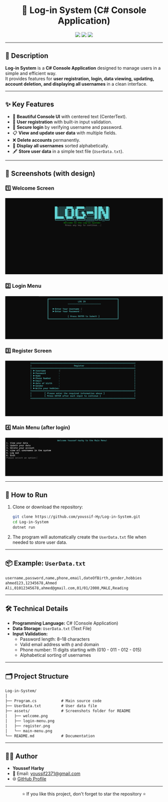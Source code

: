 
<h1 align="center">🔐 Log-in System (C# Console Application)</h1>

<p align="center">
  <img src="https://img.shields.io/badge/Language-C%23-239120?style=for-the-badge&logo=c-sharp&logoColor=white" />
  <img src="https://img.shields.io/badge/Platform-.NET%20Framework-512BD4?style=for-the-badge&logo=dotnet&logoColor=white" />
  <img src="https://img.shields.io/badge/Version-1.0-blue?style=for-the-badge" />
</p>

---

## 📖 Description
**Log-in System** is a **C# Console Application** designed to manage users in a simple and efficient way.  
It provides features for **user registration, login, data viewing, updating, account deletion, and displaying all usernames** in a clean interface.  

---

## ✨ Key Features
- 🎨 **Beautiful Console UI** with centered text (CenterText).
- 🔑 **User registration** with built-in input validation.
- 🔐 **Secure login** by verifying username and password.
- 📋 **View and update user data** with multiple fields.
- ❌ **Delete accounts** permanently.
- 📜 **Display all usernames** sorted alphabetically.
- 🖋️ **Store user data** in a simple text file (`UserData.txt`).

---

## 📸 Screenshots (with design)

### 1️⃣ Welcome Screen
![Welcome](https://github.com/youssif-Hy/Log-in-System/blob/main/assets/welcome.png)

### 2️⃣ Login Menu
![Login Menu](https://github.com/youssif-Hy/Log-in-System/blob/main/assets/login-menu.png)

### 3️⃣ Register Screen
![Register](https://github.com/youssif-Hy/Log-in-System/blob/main/assets/register.png)

### 4️⃣ Main Menu (after login)
![Main Menu](https://github.com/youssif-Hy/Log-in-System/blob/main/assets/main-menu.png)

---

## 🚀 How to Run

1. Clone or download the repository:
   ```bash
   git clone https://github.com/youssif-Hy/Log-in-System.git
   cd Log-in-System
   dotnet run
   ```
2. The program will automatically create the `UserData.txt` file when needed to store user data.

---

## 📦 Example: `UserData.txt`

```
username,password,name,phone,email,dateOfBirth,gender,hobbies
ahmed123,12345678,Ahmed Ali,01012345678,ahmed@gmail.com,01/01/2000,MALE,Reading
```

---

## 🛠️ Technical Details

- **Programming Language:** C# (Console Application)
- **Data Storage:** `UserData.txt` (Text File)
- **Input Validation:**  
  - Password length: 8–18 characters  
  - Valid email address with `@` and domain  
  - Phone number: 11 digits starting with (010 - 011 - 012 - 015)  
  - Alphabetical sorting of usernames  

---

## 🗂️ Project Structure

```
Log-in-System/
│
├── Program.cs           # Main source code
├── UserData.txt         # User data file
├── assets/              # Screenshots folder for README
│   ├── welcome.png
│   ├── login-menu.png
│   ├── register.png
│   └── main-menu.png
└── README.md            # Documentation
```

---

## 👨‍💻 Author

- **Youssef Harby**  
- 📧 Email: youssif2371@gmail.com  
- 🌐 [GitHub Profile](https://github.com/youssif-Hy)

---

<p align="center">⭐ If you like this project, don't forget to star the repository ⭐</p>
